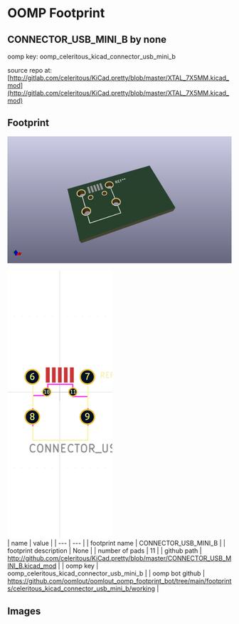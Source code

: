 # OOMP Footprint  
## CONNECTOR_USB_MINI_B  by none  
  
oomp key: oomp_celeritous_kicad_connector_usb_mini_b  
  
source repo at: [http://gitlab.com/celeritous/KiCad.pretty/blob/master/XTAL_7X5MM.kicad_mod](http://gitlab.com/celeritous/KiCad.pretty/blob/master/XTAL_7X5MM.kicad_mod)  
## Footprint  
  
[![working_kicad_pcb_3d.png](working_kicad_pcb_3d_600.png)](working_kicad_pcb_3d.png)  
  
[![working.png](working_600.png)](working.png)  
| name | value | 
| --- | --- | 
| footprint name | CONNECTOR_USB_MINI_B | 
| footprint description | None | 
| number of pads | 11 | 
| github path | http://github.com/celeritous/KiCad.pretty/blob/master/CONNECTOR_USB_MINI_B.kicad_mod | 
| oomp key | oomp_celeritous_kicad_connector_usb_mini_b | 
| oomp bot github | https://github.com/oomlout/oomlout_oomp_footprint_bot/tree/main/footprints/celeritous_kicad_connector_usb_mini_b/working | 
## Images  
